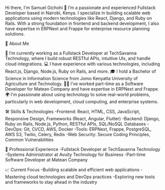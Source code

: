 Hi there, I'm Samuel Gichohi 👋
I’m a passionate and experienced Fullstack Developer based in Nairobi, Kenya. I specialize in building scalable web applications using modern technologies like React, Django, and Ruby on Rails. With a strong foundation in frontend and backend development, I also have expertise in ERPNext and Frappe for enterprise resource planning solutions.

🚀 About Me

🌱 I’m currently working as a Fullstack Developer at TechSavanna Technology, where I build robust RESTful APIs, intuitive UIs, and handle cloud integrations.
💻 I have experience with various technologies, including React.js, Django, Node.js, Ruby on Rails, and more.
🎓 I hold a Bachelor of Science in Information Science from Jomo Kenyatta University of Agriculture and Technology.
🧑‍💻 I’ve worked part-time as a Software Developer for Matean Company and have expertise in ERPNext and Frappe.
🌍 I'm passionate about using technology to solve real-world problems, particularly in web development, cloud computing, and enterprise systems.


🛠️ Skills & Technologies
-Frontend: React, HTML, CSS, JavaScript, Responsive Design, Frameworks (React, Angular, Flutter)
-Backend: Django, Ruby on Rails, Node.js, Python, RESTful APIs, SQL/NoSQL Databases
-DevOps: Git, CI/CD, AWS, Docker
-Tools: ERPNext, Frappe, PostgreSQL, AWS S3, Twilio, Celery, Redis
-Web Security: Secure Coding Principles, Common Vulnerabilities


💼 Professional Experience
-Fullstack Developer at TechSavanna Technology
-Systems Administrator at Avuity Technology for Business
-Part-time Software Developer at Matean Company




📈 Current Focus
-Building scalable and efficient web applications
-Mastering cloud technologies and DevOps practices
-Exploring new tools and frameworks to stay ahead in the industry
